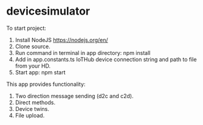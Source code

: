 # devicesimulator
To start project:
1. Install NodeJS https://nodejs.org/en/
2. Clone source.
3. Run command in terminal in app directory: npm install
4. Add in app.constants.ts IoTHub device connection string and path to file from your HD.
5. Start app: npm start

This app provides functionality:
1) Two direction message sending (d2c and c2d).
2) Direct methods.
3) Device twins.
4) File upload.
